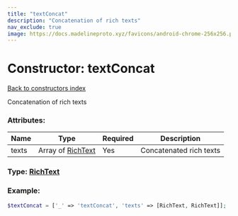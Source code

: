 ```yaml
---
title: "textConcat"
description: "Concatenation of rich texts"
nav_exclude: true
image: https://docs.madelineproto.xyz/favicons/android-chrome-256x256.png
---
```

# Constructor: textConcat  
[Back to constructors index](/API_docs/constructors/index.html)



Concatenation of rich texts

### Attributes:

| Name     |    Type       | Required | Description |
|----------|---------------|----------|-------------|
|texts|Array of [RichText](/API_docs/types/RichText.html) | Yes|Concatenated rich texts|



### Type: [RichText](/API_docs/types/RichText.html)


### Example:

```php
$textConcat = ['_' => 'textConcat', 'texts' => [RichText, RichText]];
```  
